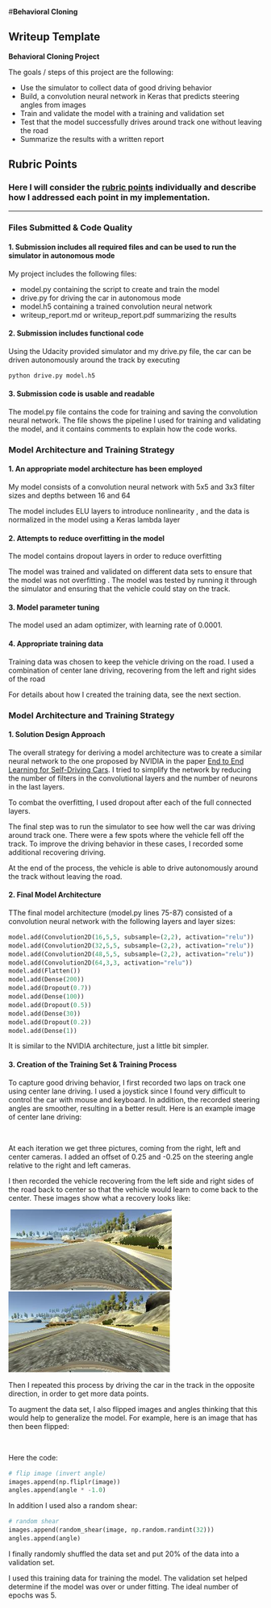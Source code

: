 #**Behavioral Cloning** 

## Writeup Template



**Behavioral Cloning Project**

The goals / steps of this project are the following:
* Use the simulator to collect data of good driving behavior
* Build, a convolution neural network in Keras that predicts steering angles from images
* Train and validate the model with a training and validation set
* Test that the model successfully drives around track one without leaving the road
* Summarize the results with a written report


[//]: # (Image References)

[image1]: ./examples/placeholder.png "Model Visualization"
[image2]: ./examples/placeholder.png "Grayscaling"
[image3]: ./examples/placeholder_small.png "Recovery Image"
[image4]: ./examples/placeholder_small.png "Recovery Image"
[image5]: ./examples/placeholder_small.png "Recovery Image"
[image6]: ./examples/placeholder_small.png "Normal Image"
[image7]: ./examples/placeholder_small.png "Flipped Image"

## Rubric Points
### Here I will consider the [rubric points](https://review.udacity.com/#!/rubrics/432/view) individually and describe how I addressed each point in my implementation.  

---
### Files Submitted & Code Quality

#### 1. Submission includes all required files and can be used to run the simulator in autonomous mode

My project includes the following files:
* model.py containing the script to create and train the model
* drive.py for driving the car in autonomous mode
* model.h5 containing a trained convolution neural network 
* writeup_report.md or writeup_report.pdf summarizing the results

#### 2. Submission includes functional code
Using the Udacity provided simulator and my drive.py file, the car can be driven autonomously around the track by executing 
```sh
python drive.py model.h5
```

#### 3. Submission code is usable and readable

The model.py file contains the code for training and saving the convolution neural network. The file shows the pipeline I used for training and validating the model, and it contains comments to explain how the code works.

### Model Architecture and Training Strategy

#### 1. An appropriate model architecture has been employed

My model consists of a convolution neural network with 5x5 and 3x3 filter sizes and depths between 16 and 64 

The model includes ELU layers to introduce nonlinearity , and the data is normalized in the model using a Keras lambda layer

#### 2. Attempts to reduce overfitting in the model

The model contains dropout layers in order to reduce overfitting 

The model was trained and validated on different data sets to ensure that the model was not overfitting . The model was tested by running it through the simulator and ensuring that the vehicle could stay on the track.

#### 3. Model parameter tuning

The model used an adam optimizer, with learning rate of 0.0001.

#### 4. Appropriate training data

Training data was chosen to keep the vehicle driving on the road. I used a combination of center lane driving, recovering from the left and right sides of the road 

For details about how I created the training data, see the next section. 

### Model Architecture and Training Strategy

#### 1. Solution Design Approach

The overall strategy for deriving a model architecture was to create a similar neural network to the one proposed by NVIDIA in the paper [End to End Learning for Self-Driving Cars](https://images.nvidia.com/content/tegra/automotive/images/2016/solutions/pdf/end-to-end-dl-using-px.pdf). I tried to simplify the network by reducing the number of filters in the convolutional layers and the number of neurons in the last layers.

To combat the overfitting, I used dropout after each of the full connected layers.

The final step was to run the simulator to see how well the car was driving around track one. There were a few spots where the vehicle fell off the track. To improve the driving behavior in these cases, I recorded some additional recovering driving.

At the end of the process, the vehicle is able to drive autonomously around the track without leaving the road.

#### 2. Final Model Architecture

TThe final model architecture (model.py lines 75-87) consisted of a convolution neural network with the following layers and layer sizes:

```python
model.add(Convolution2D(16,5,5, subsample=(2,2), activation="relu"))
model.add(Convolution2D(32,5,5, subsample=(2,2), activation="relu"))
model.add(Convolution2D(48,5,5, subsample=(2,2), activation="relu"))
model.add(Convolution2D(64,3,3, activation="relu"))
model.add(Flatten())
model.add(Dense(200))
model.add(Dropout(0.7))
model.add(Dense(100))
model.add(Dropout(0.5))
model.add(Dense(30))
model.add(Dropout(0.2))
model.add(Dense(1))
```

It is similar to the NVIDIA architecture, just a little bit simpler.

#### 3. Creation of the Training Set & Training Process


To capture good driving behavior, I first recorded two laps on track one using center lane driving. I used a joystick since I found very difficult to control the car with mouse and keyboard. In addition, the recorded steering angles are smoother, resulting in a better result. Here is an example image of center lane driving:

<img src="./examples/center.jpg" alt="" />    

At each iteration we get three pictures, coming from the right, left and center cameras. I added an offset of 0.25 and -0.25 on the steering angle relative to the right and left cameras.



I then recorded the vehicle recovering from the left side and right sides of the road back to center so that the vehicle would learn to come back to the center. These images show what a recovery looks like:

<img src="./images/rec1.jpg" alt="" />   
<img src="./images/rec2.jpg" alt="" />     
<img src="./images/rec3.jpg" alt="" />  

Then I repeated this process by driving the car in the track in the opposite direction, in order to get more data points.

To augment the data set, I also flipped images and angles thinking that this would help to generalize the model. For example, here is an image that has then been flipped:

<img src="./examples/center.jpg" alt="" /> <img src="./examples/center_flip.jpg" alt="" />   

Here the code:

```python
# flip image (invert angle)
images.append(np.fliplr(image))
angles.append(angle * -1.0)
```

In addition I used also a random shear:

```python
# random shear
images.append(random_shear(image, np.random.randint(32)))
angles.append(angle)
```
I finally randomly shuffled the data set and put 20% of the data into a validation set. 

I used this training data for training the model. The validation set helped determine if the model was over or under fitting. The ideal number of epochs was 5. 
